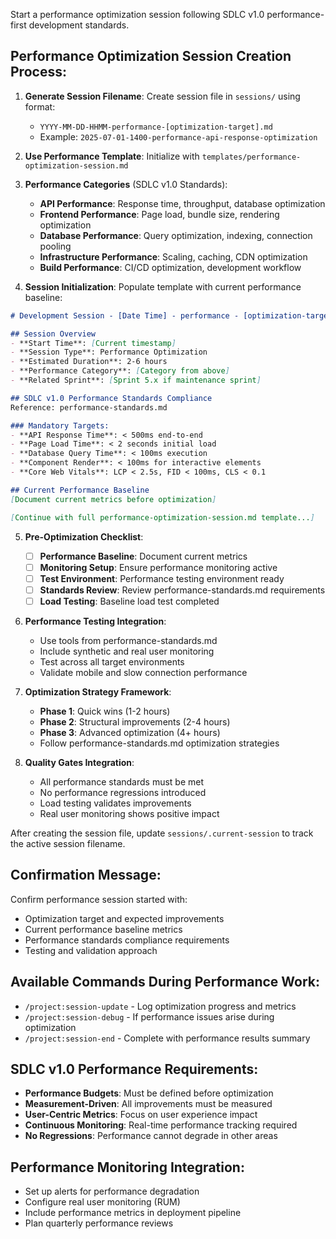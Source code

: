 Start a performance optimization session following SDLC v1.0 performance-first development standards.

## Performance Optimization Session Creation Process:

1. **Generate Session Filename**: Create session file in `sessions/` using format:
   - `YYYY-MM-DD-HHMM-performance-[optimization-target].md`
   - Example: `2025-07-01-1400-performance-api-response-optimization`

2. **Use Performance Template**: Initialize with `templates/performance-optimization-session.md`

3. **Performance Categories** (SDLC v1.0 Standards):
   - **API Performance**: Response time, throughput, database optimization
   - **Frontend Performance**: Page load, bundle size, rendering optimization
   - **Database Performance**: Query optimization, indexing, connection pooling
   - **Infrastructure Performance**: Scaling, caching, CDN optimization
   - **Build Performance**: CI/CD optimization, development workflow

4. **Session Initialization**: Populate template with current performance baseline:

```markdown
# Development Session - [Date Time] - performance - [optimization-target]

## Session Overview
- **Start Time**: [Current timestamp]
- **Session Type**: Performance Optimization
- **Estimated Duration**: 2-6 hours
- **Performance Category**: [Category from above]
- **Related Sprint**: [Sprint 5.x if maintenance sprint]

## SDLC v1.0 Performance Standards Compliance
Reference: performance-standards.md

### Mandatory Targets:
- **API Response Time**: < 500ms end-to-end
- **Page Load Time**: < 2 seconds initial load
- **Database Query Time**: < 100ms execution
- **Component Render**: < 100ms for interactive elements
- **Core Web Vitals**: LCP < 2.5s, FID < 100ms, CLS < 0.1

## Current Performance Baseline
[Document current metrics before optimization]

[Continue with full performance-optimization-session.md template...]
```

5. **Pre-Optimization Checklist**:
   - [ ] **Performance Baseline**: Document current metrics
   - [ ] **Monitoring Setup**: Ensure performance monitoring active
   - [ ] **Test Environment**: Performance testing environment ready
   - [ ] **Standards Review**: Review performance-standards.md requirements
   - [ ] **Load Testing**: Baseline load test completed

6. **Performance Testing Integration**:
   - Use tools from performance-standards.md
   - Include synthetic and real user monitoring
   - Test across all target environments
   - Validate mobile and slow connection performance

7. **Optimization Strategy Framework**:
   - **Phase 1**: Quick wins (1-2 hours)
   - **Phase 2**: Structural improvements (2-4 hours)  
   - **Phase 3**: Advanced optimization (4+ hours)
   - Follow performance-standards.md optimization strategies

8. **Quality Gates Integration**:
   - All performance standards must be met
   - No performance regressions introduced
   - Load testing validates improvements
   - Real user monitoring shows positive impact

After creating the session file, update `sessions/.current-session` to track the active session filename.

## Confirmation Message:
Confirm performance session started with:
- Optimization target and expected improvements
- Current performance baseline metrics
- Performance standards compliance requirements
- Testing and validation approach

## Available Commands During Performance Work:
- `/project:session-update` - Log optimization progress and metrics
- `/project:session-debug` - If performance issues arise during optimization
- `/project:session-end` - Complete with performance results summary

## SDLC v1.0 Performance Requirements:
- **Performance Budgets**: Must be defined before optimization
- **Measurement-Driven**: All improvements must be measured
- **User-Centric Metrics**: Focus on user experience impact
- **Continuous Monitoring**: Real-time performance tracking required
- **No Regressions**: Performance cannot degrade in other areas

## Performance Monitoring Integration:
- Set up alerts for performance degradation
- Configure real user monitoring (RUM)
- Include performance metrics in deployment pipeline
- Plan quarterly performance reviews